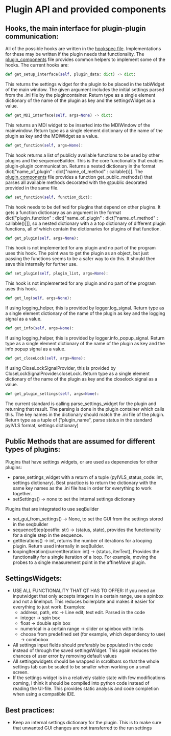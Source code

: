 # Plugin API and provided components

## Hooks, the main interface for plugin-plugin communication:
All of the possible hooks are written in the [hookspec file](../plugins/pyIVLS_hookspec.py). Implementations for these may be written if the plugin needs that functionality. The [plugin_components](../plugins/plugin_components.py) file provides common helpers to implement some of the hooks.  The current hooks are:

```python 
def get_setup_interface(self, plugin_data: dict) -> dict:
```
This returns the settings widget for the plugin to be placed in the tabWidget of the main window. The given argument includes the initial settings parsed from the .ini file by the plugincontainer. Return type as a single element dictionary of the name of the plugin as key and the settingsWidget as a value.

```python 
def get_MDI_interface(self, args=None) -> dict:
```
This returns an MDI widget to be inserted into the MDIWindow of the mainwindow. Return type as a single element dictionary of the name of the plugin as key and the MDIWidget as a value.

```python 
def get_function(self, args=None):
```
This hook returns a list of publicly available functions to be used by other plugins and the sequenceBuilder. This is the core functionality that enables plugin-plugin communication. Returns a nested dictionary in the format dict["name_of_plugin" : dict["name_of_method" : callable()]]. The [plugin_components](../plugins/plugin_components.py) file provides a function get_public_methods() that parses all available methods decorated with the @public decorated provided in the same file.

```python 
def set_function(self, function_dict):
```
This hook needs to be defined for plugins that depend on other plugins. It gets a function dictionary as an argument in the format dict["plugin_function" : dict["name_of_plugin" : dict["name_of_method" : callable()]]], so a nested dictionary with a a top dictionary of different plugin functions, all of which contain the dictionaries for plugins of that function.
 

```python 
def get_plugin(self, args=None):
```
This hook is not implemented for any plugin and no part of the program uses this hook. The point was to get the plugin as an object, but just passing the functions seems to be a safer way to do this. It should then save this internally for further use.

```python 
def set_plugin(self, plugin_list, args=None):
```
This hook is not implemented for any plugin and no part of the program uses this hook. 


```python 
def get_log(self, args=None):
```
If using logging_helper, this is provided by logger.log_signal. 
Return type as a single element dictionary of the name of the plugin as key and the logging signal as a value.

```python 
def get_info(self, args=None):
```
If using logging_helper, this is provided by logger.info_popup_signal. 
Return type as a single element dictionary of the name of the plugin as key and the info popup signal as a value.

```python 
def get_closeLock(self, args=None):
```
If using CloseLockSignalProvider, this is provided by CloseLockSignalProvider.closeLock.
Return type as a single element dictionary of the name of the plugin as key and the closelock signal as a value.

```python 
def get_plugin_settings(self, args=None):
```
The current standard is calling parse_settings_widget for the plugin and returning that result. The parsing is done in the plugin container which calls this. The key names in the dictionary should match the .ini file of the plugin.
Return type as a tuple of ("plugin_name", parse status in the standard pyIVLS format, settings dictionary) 


## Public Methods that are assumed for different types of plugins:
Plugins that have settings widgets, or are used as depenencies for other plugins:
- parse_settings_widget with a return of a tuple (pyIVLS_status_code: int, settings dictionary). Best practice is to return the dictionary with the same key names as the .ini file has in order for everything to work together.
- setSettings() -> none to set the internal settings dictionary

Plugins that are integrated to use seqBuilder
- set_gui_from_settings() -> None, to set the GUI from the settings stored in the seqbuilder
- sequenceStep(postfix: str) -> (status, state), provides the functionality for a single step in the sequence.
- getIterations() -> int, returns the number of iterations for a looping plugin. Return used internally in seqBuilder.
- loopingIteration(currentIteration: int) -> (status, iterText), Provides the functionality for a single iteration of a loop. For example, moving the probes to a single measurement point in the affineMove plugin. 

## SettingsWidgets:
- USE ALL FUNCTIONALITY THAT QT HAS TO OFFER: If you need an inputwidget that only accepts integers in a certain range, use a spinbox and not a lineInput. This reduces boilerplate and makes it easier for everything to just work. Examples:
    - address, path, etc -> Line edit, text edit. Parsed in the code
    - integer -> spin box
    - float -> double spin box
    - numerical in a certain range -> slider or spinbox with limits
    - choose from predefined set (for example, which dependency to use) -> combobox
- All settings input fields should preferably be populated in the code instead of through the saved settingsWidget. This again reduces the chances of user error by removing default values
- All settingswidgets should be wrapped in scrollbars so that the whole settings tab can be scaled to be smaller when working on a small screen.
- If the settings widget is in a relatively stable state with few modifications coming, I think it should be compiled into python code instead of reading the UI-file. This provides static analysis and code completion when using a compatible IDE.



## Best practices:
- Keep an internal settings dictionary for the plugin. This is to make sure that unwanted GUI changes are not transferred to the run settings
